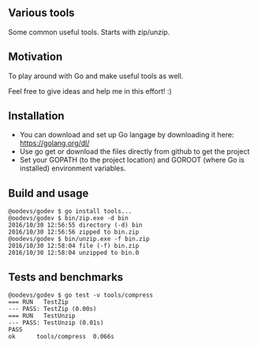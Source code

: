 ## Various tools

Some common useful tools. Starts with zip/unzip.

## Motivation

To play around with Go and make useful tools as well.

Feel free to give ideas and help me in this effort! :)

## Installation

- You can download and set up Go langage by downloading it here: https://golang.org/dl/
- Use go get or download the files directly from github to get the project
- Set your GOPATH (to the project location) and GOROOT (where Go is installed) environment variables.

## Build and usage

```
@oodevs/godev $ go install tools...
@oodevs/godev $ bin/zip.exe -d bin
2016/10/30 12:56:55 directory (-d) bin
2016/10/30 12:56:56 zipped to bin.zip
@oodevs/godev $ bin/unzip.exe -f bin.zip
2016/10/30 12:58:04 file (-f) bin.zip
2016/10/30 12:58:04 unzipped to bin.0
```

## Tests and benchmarks

```
@oodevs/godev $ go test -v tools/compress
=== RUN   TestZip
--- PASS: TestZip (0.00s)
=== RUN   TestUnzip
--- PASS: TestUnzip (0.01s)
PASS
ok      tools/compress  0.066s
```